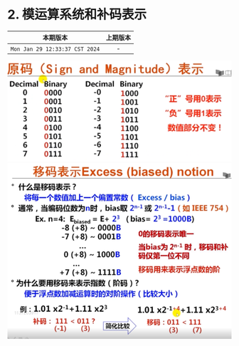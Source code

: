 # 2. 模运算系统和补码表示

|本期版本|上期版本
|:---:|:---:
`Mon Jan 29 12:33:37 CST 2024` | -

<img src="./01.png" />
<img src="./02.png" />